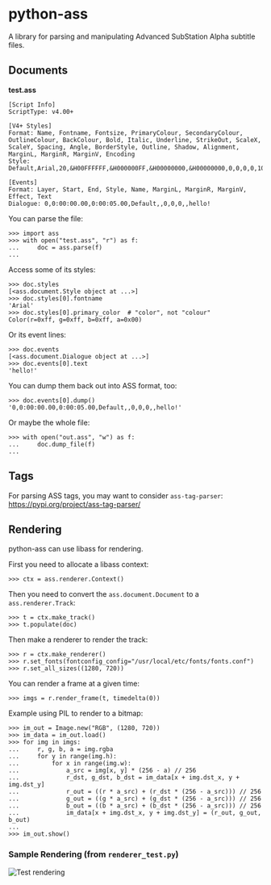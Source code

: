 # python-ass

A library for parsing and manipulating Advanced SubStation Alpha subtitle
files.

## Documents

**test.ass**

    [Script Info]
    ScriptType: v4.00+

    [V4+ Styles]
    Format: Name, Fontname, Fontsize, PrimaryColour, SecondaryColour, OutlineColour, BackColour, Bold, Italic, Underline, StrikeOut, ScaleX, ScaleY, Spacing, Angle, BorderStyle, Outline, Shadow, Alignment, MarginL, MarginR, MarginV, Encoding
    Style: Default,Arial,20,&H00FFFFFF,&H000000FF,&H00000000,&H00000000,0,0,0,0,100,100,0,0,1,2,2,2,10,10,10,1

    [Events]
    Format: Layer, Start, End, Style, Name, MarginL, MarginR, MarginV, Effect, Text
    Dialogue: 0,0:00:00.00,0:00:05.00,Default,,0,0,0,,hello!

You can parse the file:

    >>> import ass
    >>> with open("test.ass", "r") as f:
    ...     doc = ass.parse(f)
    ...

Access some of its styles:

    >>> doc.styles
    [<ass.document.Style object at ...>]
    >>> doc.styles[0].fontname
    'Arial'
    >>> doc.styles[0].primary_color  # "color", not "colour"
    Color(r=0xff, g=0xff, b=0xff, a=0x00)

Or its event lines:

    >>> doc.events
    [<ass.document.Dialogue object at ...>]
    >>> doc.events[0].text
    'hello!'

You can dump them back out into ASS format, too:

    >>> doc.events[0].dump()
    '0,0:00:00.00,0:00:05.00,Default,,0,0,0,,hello!'

Or maybe the whole file:

    >>> with open("out.ass", "w") as f:
    ...     doc.dump_file(f)
    ...


## Tags

For parsing ASS tags, you may want to consider `ass-tag-parser`:
https://pypi.org/project/ass-tag-parser/


## Rendering

python-ass can use libass for rendering.

First you need to allocate a libass context:

    >>> ctx = ass.renderer.Context()

Then you need to convert the `ass.document.Document` to a `ass.renderer.Track`:

    >>> t = ctx.make_track()
    >>> t.populate(doc)

Then make a renderer to render the track:

    >>> r = ctx.make_renderer()
    >>> r.set_fonts(fontconfig_config="/usr/local/etc/fonts/fonts.conf")
    >>> r.set_all_sizes((1280, 720))

You can render a frame at a given time:

    >>> imgs = r.render_frame(t, timedelta(0))

Example using PIL to render to a bitmap:

    >>> im_out = Image.new("RGB", (1280, 720))
    >>> im_data = im_out.load()
    >>> for img in imgs:
    ...     r, g, b, a = img.rgba
    ...     for y in range(img.h):
    ...         for x in range(img.w):
    ...             a_src = img[x, y] * (256 - a) // 256
    ...             r_dst, g_dst, b_dst = im_data[x + img.dst_x, y + img.dst_y]
    ...             r_out = ((r * a_src) + (r_dst * (256 - a_src))) // 256
    ...             g_out = ((g * a_src) + (g_dst * (256 - a_src))) // 256
    ...             b_out = ((b * a_src) + (b_dst * (256 - a_src))) // 256
    ...             im_data[x + img.dst_x, y + img.dst_y] = (r_out, g_out, b_out)
    ...
    >>> im_out.show()

### Sample Rendering (from `renderer_test.py`)

![Test rendering](test.png)
